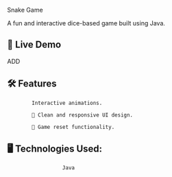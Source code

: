 Snake Game

A fun and interactive dice-based game built using Java. 

🚀 Live Demo
--
ADD


🛠️ Features
--

            Interactive animations.

            📱 Clean and responsive UI design.

            🔄 Game reset functionality.


🖥️ Technologies Used:
--
                      Java 

